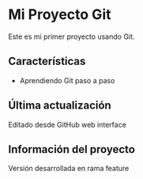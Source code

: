 # Mi Proyecto Git
   
Este es mi primer proyecto usando Git.

## Características
- Aprendiendo Git paso a paso

## Última actualización
Editado desde GitHub web interface

## Información del proyecto
Versión desarrollada en rama feature

